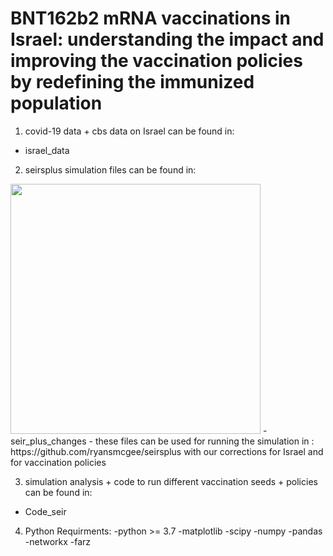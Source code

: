 # BNT162b2 mRNA vaccinations in Israel: understanding the impact and improving the vaccination policies by redefining the immunized population


1. covid-19 data + cbs data on Israel can be found in:
  - israel_data

2. seirsplus simulation files can be found in:
<img src="https://github.com/ryansmcgee/seirsplus/blob/master/images/ExtSEIRS_compartments.png" width="400">
  - seir_plus_changes 
  - these files can be used for running the simulation in : https://github.com/ryansmcgee/seirsplus with our corrections for Israel and for vaccination policies

3. simulation analysis + code to run different vaccination seeds + policies can be found in:
  - Code_seir

4. Python Requirments:
  -python >= 3.7
  -matplotlib
  -scipy
  -numpy
  -pandas
  -networkx
  -farz

